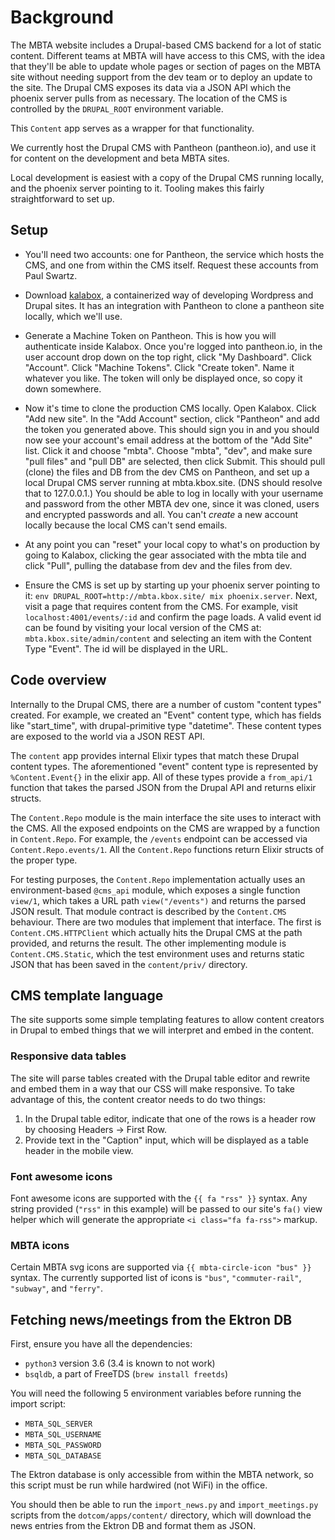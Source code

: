 # Background

The MBTA website includes a Drupal-based CMS backend for a lot of static content. Different teams at MBTA will have access to this CMS, with the idea that they'll be able to update whole pages or section of pages on the MBTA site without needing support from the dev team or to deploy an update to the site. The Drupal CMS exposes its data via a JSON API which the phoenix server pulls from as necessary. The location of the CMS is controlled by the `DRUPAL_ROOT` environment variable.

This `Content` app serves as a wrapper for that functionality.

We currently host the Drupal CMS with Pantheon (pantheon.io), and use it for content on the development and beta MBTA sites.

Local development is easiest with a copy of the Drupal CMS running locally, and the phoenix server pointing to it. Tooling makes this fairly straightforward to set up.

## Setup

* You'll need two accounts: one for Pantheon, the service which hosts the CMS, and one from within the CMS itself. Request these accounts from Paul Swartz.

* Download [kalabox](http://www.kalabox.io), a containerized way of developing Wordpress and Drupal sites. It has an integration with Pantheon to clone a pantheon site locally, which we'll use.

* Generate a Machine Token on Pantheon. This is how you will authenticate inside Kalabox. Once you're logged into pantheon.io, in the user account drop down on the top right, click "My Dashboard". Click "Account". Click "Machine Tokens". Click "Create token". Name it whatever you like. The token will only be displayed once, so copy it down somewhere.

* Now it's time to clone the production CMS locally. Open Kalabox. Click "Add new site". In the "Add Account" section, click "Pantheon" and add the token you generated above. This should sign you in and you should now see your account's email address at the bottom of the "Add Site" list. Click it and choose "mbta". Choose "mbta", "dev", and make sure "pull files" and "pull DB" are selected, then click Submit. This should pull (clone) the files and DB from the dev CMS on Pantheon, and set up a local Drupal CMS server running at mbta.kbox.site. (DNS should resolve that to 127.0.0.1.) You should be able to log in locally with your username and password from the other MBTA dev one, since it was cloned, users and encrypted passwords and all. You can't *create* a new account locally because the local CMS can't send emails.

* At any point you can "reset" your local copy to what's on production by going to Kalabox, clicking the gear associated with the mbta tile and click "Pull", pulling the database from dev and the files from dev.

* Ensure the CMS is set up by starting up your phoenix server pointing to it:
`env DRUPAL_ROOT=http://mbta.kbox.site/ mix phoenix.server`. Next, visit a page
that requires content from the CMS. For example, visit `localhost:4001/events/:id`
and confirm the page loads. A valid event id can be found by visiting your local
version of the CMS at: `mbta.kbox.site/admin/content` and selecting an item with
the Content Type "Event". The id will be displayed in the URL.

## Code overview

Internally to the Drupal CMS, there are a number of custom "content types" created. For example, we created an "Event" content type, which has fields like "start_time", with drupal-primitive type "datetime". These content types are exposed to the world via a JSON REST API.

The `content` app provides internal Elixir types that match these Drupal content types. The aforementioned "event" content type is represented by `%Content.Event{}` in the elixir app. All of these types provide a `from_api/1` function that takes the parsed JSON from the Drupal API and returns elixir structs.

The `Content.Repo` module is the main interface the site uses to interact with the CMS. All the exposed endpoints on the CMS are wrapped by a function in `Content.Repo`. For example, the `/events` endpoint can be accessed via `Content.Repo.events/1`. All the `Content.Repo` functions return Elixir structs of the proper type.

For testing purposes, the `Content.Repo` implementation actually uses an environment-based `@cms_api` module, which exposes a single function `view/1`, which takes a URL path `view("/events")` and returns the parsed JSON result. That module contract is described by the `Content.CMS` behaviour. There are two modules that implement that interface. The first is `Content.CMS.HTTPClient` which actually hits the Drupal CMS at the path provided, and returns the result. The other implementing module is `Content.CMS.Static`, which the test environment uses and returns static JSON that has been saved in the `content/priv/` directory.

## CMS template language

The site supports some simple templating features to allow content creators in Drupal to embed things that we will interpret and embed in the content.

### Responsive data tables

The site will parse tables created with the Drupal table editor and rewrite and embed them in a way that our CSS will make responsive. To take advantage of this, the content creator needs to do two things:

1. In the Drupal table editor, indicate that one of the rows is a header row by choosing Headers -> First Row.
2. Provide text in the "Caption" input, which will be displayed as a table header in the mobile view.

### Font awesome icons

Font awesome icons are supported with the `{{ fa "rss" }}` syntax. Any string provided (`"rss"` in this example) will be passed  to our site's `fa()` view helper which will generate the appropriate `<i class="fa fa-rss">` markup.

### MBTA icons

Certain MBTA svg icons are supported via `{{ mbta-circle-icon "bus" }}` syntax. The currently supported list of icons is `"bus"`, `"commuter-rail"`, `"subway"`, and `"ferry"`.

## Fetching news/meetings from the Ektron DB

First, ensure you have all the dependencies:

* `python3` version 3.6 (3.4 is known to not work)
* `bsqldb`, a part of FreeTDS (`brew install freetds`)

You will need the following 5 environment variables before running the import script:

* `MBTA_SQL_SERVER`
* `MBTA_SQL_USERNAME`
* `MBTA_SQL_PASSWORD`
* `MBTA_SQL_DATABASE`

The Ektron database is only accessible from within the MBTA network, so this script must be run while hardwired (not WiFi) in the office.

You should then be able to run the `import_news.py` and `import_meetings.py` scripts from the `dotcom/apps/content/` directory, which will download the news entries from the Ektron DB and format them as JSON.
